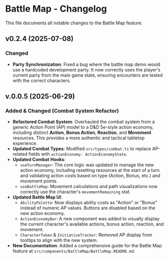 
# Battle Map - Changelog

This file documents all notable changes to the Battle Map feature.

## v0.2.4 (2025-07-08)
### Changed
*   **Party Synchronization**: Fixed a bug where the battle map demo would use a hardcoded development party. It now correctly uses the player's current party from the main game state, ensuring encounters are tested with the correct characters.

## v.0.0.5 (2025-06-29)
### Added & Changed (Combat System Refactor)
*   **Refactored Combat System**: Overhauled the combat system from a generic Action Point (AP) model to a D&D 5e-style action economy, including distinct **Action**, **Bonus Action**, **Reaction**, and **Movement** resources. This provides a more authentic and tactical tabletop experience.
*   **Updated Combat Types**: Modified `src/types/combat.ts` to replace AP-related fields with `actionEconomy: ActionEconomyState`.
*   **Updated Combat Hooks**:
    *   `useTurnManager`: The core logic was updated to manage the new action economy, including resetting resources at the start of a turn and validating action costs based on type (Action, Bonus, etc.) and movement points.
    *   `useBattleMap`: Movement calculations and path visualizations now correctly use the character's `movementRemaining` stat.
*   **Updated Battle Map UI**:
    *   `AbilityPalette`: Now displays ability costs as "Action" or "Bonus" instead of numeric AP values. Buttons are disabled based on the new action economy.
    *   `ActionEconomyBar`: A new component was added to visually display the current character's available actions, bonus action, reaction, and movement.
    *   `CharacterToken` & `InitiativeTracker`: Removed AP display from tooltips to align with the new system.
*   **New Documentation**: Added a comprehensive guide for the Battle Map feature at `src/components/BattleMap/BattleMap.README.md`.
